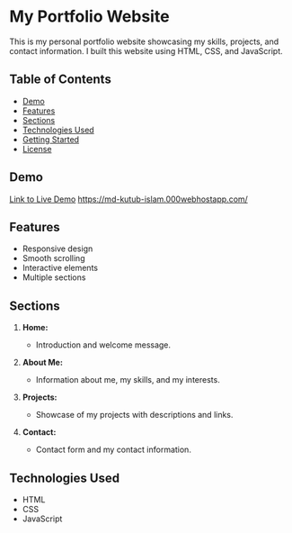 # My Portfolio Website

This is my personal portfolio website showcasing my skills, projects, and contact information. I built this website using HTML, CSS, and JavaScript.

## Table of Contents
- [Demo](#demo)
- [Features](#features)
- [Sections](#sections)
- [Technologies Used](#technologies-used)
- [Getting Started](#getting-started)
- [License](#license)

## Demo
[Link to Live Demo](#) https://md-kutub-islam.000webhostapp.com/

## Features
- Responsive design
- Smooth scrolling
- Interactive elements
- Multiple sections

## Sections
1. **Home:** 
   - Introduction and welcome message.
   
2. **About Me:**
   - Information about me, my skills, and my interests.
   
3. **Projects:**
   - Showcase of my projects with descriptions and links.
   
4. **Contact:**
   - Contact form and my contact information.

## Technologies Used
- HTML
- CSS
- JavaScript

